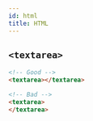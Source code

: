 ```yaml
---
id: html
title: HTML
---
```


## `<textarea>`

```html
<!-- Good -->
<textarea></textarea>

<!-- Bad -->
<textarea>
</textarea>
```
